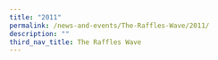 ```yaml
---
title: "2011"
permalink: /news-and-events/The-Raffles-Wave/2011/
description: ""
third_nav_title: The Raffles Wave
---
```

